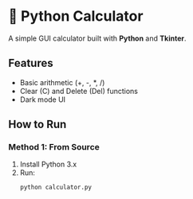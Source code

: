 # 🧮 Python Calculator  

A simple GUI calculator built with **Python** and **Tkinter**.  

## Features  
- Basic arithmetic (+, -, *, /)  
- Clear (C) and Delete (Del) functions  
- Dark mode UI  

## How to Run  
### Method 1: From Source  
1. Install Python 3.x  
2. Run:  
   ```bash
   python calculator.py
